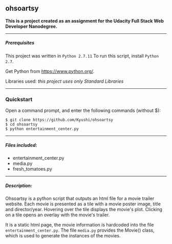 ## ohsoartsy

**This is a project created as an assignment for the Udacity Full Stack Web Developer Nanodegree.**
___

##### Prerequisites

This project was written in `Python 2.7.11`
To run this script, install `Python 2.7`.

Get Python from https://www.python.org/.

Libraries used:
_this project uses only Standard Libraries_
___

### Quickstart
Open a command prompt, and enter the following commands (without $):
```
$ git clone https://github.com/Kyushi/ohsoartsy
$ cd ohsoartsy
$ python entertainment_center.py
```

___

##### Files included:

- entertainment_center.py
- media.py
- fresh_tomatoes.py

___
##### Description:

Ohsoartsy is a python script that outputs an html file for a movie trailer website. Each movie is presented as a tile with a movie poster image, title and director/year. Hovering over the tile displays the movie's plot. Clicking on a tile opens an overlay with the movie's trailer.

It is a static html page, the movie information is hardcoded into the file `entertainment_center.py`. The file `media.py` provides the Movie() class, which is used to generate the instances of the movies.

